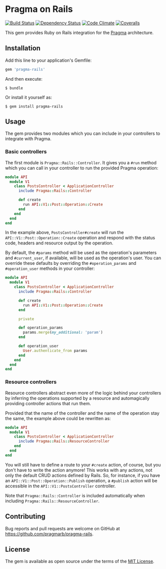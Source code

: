 # Pragma on Rails

[![Build Status](https://img.shields.io/travis/pragmarb/pragma-rails.svg?maxAge=3600&style=flat-square)](https://travis-ci.org/pragmarb/pragma-rails)
[![Dependency Status](https://img.shields.io/gemnasium/pragmarb/pragma-rails.svg?maxAge=3600&style=flat-square)](https://gemnasium.com/github.com/pragmarb/pragma-rails)
[![Code Climate](https://img.shields.io/codeclimate/github/pragmarb/pragma-rails.svg?maxAge=3600&style=flat-square)](https://codeclimate.com/github/pragmarb/pragma-rails)
[![Coveralls](https://img.shields.io/coveralls/pragmarb/pragma-rails.svg?maxAge=3600&style=flat-square)](https://coveralls.io/github/pragmarb/pragma-rails)

This gem provides Ruby on Rails integration for the [Pragma](https://github.com/pragmarb/pragma) architecture.

## Installation

Add this line to your application's Gemfile:

```ruby
gem 'pragma-rails'
```

And then execute:

```console
$ bundle
```

Or install it yourself as:

```console
$ gem install pragma-rails
```

## Usage

The gem provides two modules which you can include in your controllers to integrate with Pragma.

### Basic controllers

The first module is `Pragma::Rails::Controller`. It gives you a `#run` method which you can call in
your controller to run the provided Pragma operation:

```ruby
module API
  module V1
    class PostsController < ApplicationController
      include Pragma::Rails::Controller

      def create
        run API::V1::Post::Operation::Create
      end
    end
  end
end
```

In the example above, `PostsController#create` will run the `API::V1::Post::Operation::Create`
operation and respond with the status code, headers and resource output by the operation.

By default, the `#params` method will be used as the operation's parameters and `#current_user`, if
available, will be used as the operation's user. You can override these defaults by overriding the
`#operation_params` and `#operation_user` methods in your controller:

```ruby
module API
  module V1
    class PostsController < ApplicationController
      include Pragma::Rails::Controller

      def create
        run API::V1::Post::Operation::Create
      end

      private

      def operation_params
        params.merge(my_additional: 'param')
      end

      def operation_user
        User.authenticate_from params
      end
    end
  end
end
```

### Resource controllers

Resource controllers abstract even more of the logic behind your controllers by inferring the
operations supported by a resource and automagically providing controller actions that run them.

Provided that the name of the controller and the name of the operation stay the same, the example
above could be rewritten as:

```ruby
module API
  module V1
    class PostsController < ApplicationController
      include Pragma::Rails::ResourceController
    end
  end
end
```

You will still have to define a route to your `#create` action, of course, but you don't have to
write the action anymore! This works with any actions, not only the default CRUD actions defined
by Rails. So, for instance, if you have an `API::V1::Post::Operation::Publish` operation, a
`#publish` action will be accessible in the `API::V1::PostsController` controller.

Note that `Pragma::Rails::Controller` is included automatically when including
`Pragma::Rails::ResourceController`.

## Contributing

Bug reports and pull requests are welcome on GitHub at https://github.com/pragmarb/pragma-rails.

## License

The gem is available as open source under the terms of the [MIT License](http://opensource.org/licenses/MIT).
